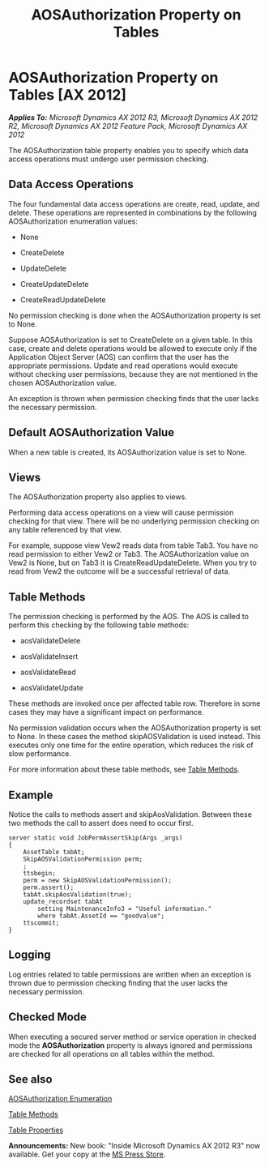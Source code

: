 ﻿---
title: AOSAuthorization Property on Tables
TOCTitle: AOSAuthorization Property on Tables
ms:assetid: d8636a4b-4053-4cff-99a5-190ace30080a
ms:mtpsurl: https://msdn.microsoft.com/en-us/library/Bb278259(v=AX.60)
ms:contentKeyID: 35252066
ms.date: 05/18/2015
mtps_version: v=AX.60
---

# AOSAuthorization Property on Tables [AX 2012]


_**Applies To:** Microsoft Dynamics AX 2012 R3, Microsoft Dynamics AX 2012 R2, Microsoft Dynamics AX 2012 Feature Pack, Microsoft Dynamics AX 2012_

The AOSAuthorization table property enables you to specify which data access operations must undergo user permission checking.

## Data Access Operations

The four fundamental data access operations are create, read, update, and delete. These operations are represented in combinations by the following AOSAuthorization enumeration values:

  - None

  - CreateDelete

  - UpdateDelete

  - CreateUpdateDelete

  - CreateReadUpdateDelete

No permission checking is done when the AOSAuthorization property is set to None.

Suppose AOSAuthorization is set to CreateDelete on a given table. In this case, create and delete operations would be allowed to execute only if the Application Object Server (AOS) can confirm that the user has the appropriate permissions. Update and read operations would execute without checking user permissions, because they are not mentioned in the chosen AOSAuthorization value.

An exception is thrown when permission checking finds that the user lacks the necessary permission.

## Default AOSAuthorization Value

When a new table is created, its AOSAuthorization value is set to None.

## Views

The AOSAuthorization property also applies to views.

Performing data access operations on a view will cause permission checking for that view. There will be no underlying permission checking on any table referenced by that view.

For example, suppose view Vew2 reads data from table Tab3. You have no read permission to either Vew2 or Tab3. The AOSAuthorization value on Vew2 is None, but on Tab3 it is CreateReadUpdateDelete. When you try to read from Vew2 the outcome will be a successful retrieval of data.

## Table Methods

The permission checking is performed by the AOS. The AOS is called to perform this checking by the following table methods:

  - aosValidateDelete

  - aosValidateInsert

  - aosValidateRead

  - aosValidateUpdate

These methods are invoked once per affected table row. Therefore in some cases they may have a significant impact on performance.

No permission validation occurs when the AOSAuthorization property is set to None. In these cases the method skipAOSValidation is used instead. This executes only one time for the entire operation, which reduces the risk of slow performance.

For more information about these table methods, see [Table Methods](https://msdn.microsoft.com/en-us/library/aa625830\(v=ax.60\)).

## Example

Notice the calls to methods assert and skipAosValidation. Between these two methods the call to assert does need to occur first.

    server static void JobPermAssertSkip(Args _args)
    {
        AssetTable tabAt;
        SkipAOSValidationPermission perm;
        ;
        ttsbegin;
        perm = new SkipAOSValidationPermission();
        perm.assert();
        tabAt.skipAosValidation(true);
        update_recordset tabAt
            setting MaintenanceInfo3 = "Useful information."
            where tabAt.AssetId == "goodvalue";
        ttscommit;
    }

## Logging

Log entries related to table permissions are written when an exception is thrown due to permission checking finding that the user lacks the necessary permission.

## Checked Mode

When executing a secured server method or service operation in checked mode the **AOSAuthorization** property is always ignored and permissions are checked for all operations on all tables within the method.

## See also

[AOSAuthorization Enumeration](https://msdn.microsoft.com/en-us/library/gg882028\(v=ax.60\))

[Table Methods](https://msdn.microsoft.com/en-us/library/aa625830\(v=ax.60\))

[Table Properties](https://msdn.microsoft.com/en-us/library/aa871620\(v=ax.60\))

  
**Announcements:** New book: "Inside Microsoft Dynamics AX 2012 R3" now available. Get your copy at the [MS Press Store](https://www.microsoftpressstore.com/store/inside-microsoft-dynamics-ax-2012-r3-9780735685109).

